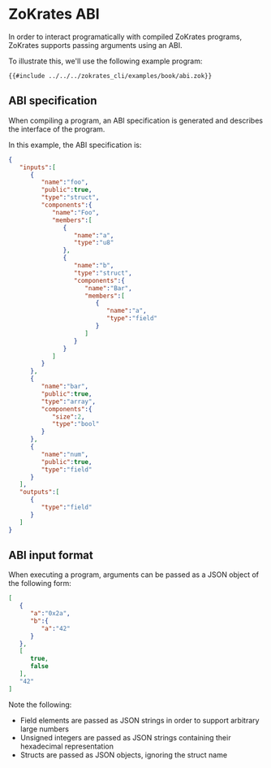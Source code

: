 # ZoKrates ABI

In order to interact programatically with compiled ZoKrates programs, ZoKrates supports passing arguments using an ABI.

To illustrate this, we'll use the following example program:

```
{{#include ../../../zokrates_cli/examples/book/abi.zok}}
```

## ABI specification

When compiling a program, an ABI specification is generated and describes the interface of the program.

In this example, the ABI specification is:

```json
{
   "inputs":[
      {
         "name":"foo",
         "public":true,
         "type":"struct",
         "components":{
            "name":"Foo",
            "members":[
               {
                  "name":"a",
                  "type":"u8"
               },
               {
                  "name":"b",
                  "type":"struct",
                  "components":{
                     "name":"Bar",
                     "members":[
                        {
                           "name":"a",
                           "type":"field"
                        }
                     ]
                  }
               }
            ]
         }
      },
      {
         "name":"bar",
         "public":true,
         "type":"array",
         "components":{
            "size":2,
            "type":"bool"
         }
      },
      {
         "name":"num",
         "public":true,
         "type":"field"
      }
   ],
   "outputs":[
      {
         "type":"field"
      }
   ]
}
```


## ABI input format

When executing a program, arguments can be passed as a JSON object of the following form:

```json
[
   {
      "a":"0x2a",
      "b":{
         "a":"42"
      }
   },
   [
      true,
      false
   ],
   "42"
]
```

Note the following:
- Field elements are passed as JSON strings in order to support arbitrary large numbers
- Unsigned integers are passed as JSON strings containing their hexadecimal representation
- Structs are passed as JSON objects, ignoring the struct name